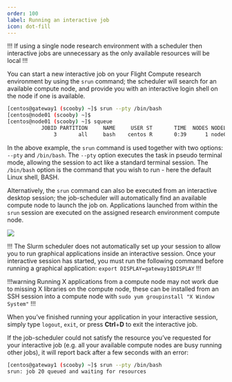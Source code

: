 ```yaml
---
order: 100
label: Running an interactive job
icon: dot-fill
---
```





!!!
If using a single node research environment with a scheduler then interactive jobs are unnecessary as the only available resources will be local
!!!

You can start a new interactive job on your Flight Compute research environment by using the `srun` command; the scheduler will search for an available compute node, and provide you with an interactive login shell on the node if one is available.

```bash
[centos@gateway1 (scooby) ~]$ srun --pty /bin/bash
[centos@node01 (scooby) ~]$
[centos@node01 (scooby) ~]$ squeue
           JOBID PARTITION     NAME     USER ST       TIME  NODES NODELIST(REASON)
               3       all     bash    centos R       0:39      1 node01
```

In the above example, the `srun` command is used together with two options: `--pty` and `/bin/bash`. The `--pty` option executes the task in pseudo terminal mode, allowing the session to act like a standard terminal session. The `/bin/bash` option is the command that you wish to run - here the default Linux shell, BASH.

Alternatively, the `srun` command can also be executed from an interactive desktop session; the job-scheduler will automatically find an available compute node to launch the job on. Applications launched from within the `srun` session are executed on the assigned research environment compute node.

![](https://build.openflighthpc.org/_images/interactivejob.png)


!!!
The Slurm scheduler does not automatically set up your session to allow you to run graphical applications inside an interactive session. Once your interactive session has started, you must run the following command before running a graphical application: `export DISPLAY=gateway1$DISPLAY`
!!!

!!!warning
Running X applications from a compute node may not work due to missing X libraries on the compute node, these can be installed from an SSH session into a compute node with `sudo yum groupinstall "X Window System"`
!!!

When you’ve finished running your application in your interactive session, simply type `logout`, `exit`, or press **Ctrl**+**D** to exit the interactive job.

If the job-scheduler could not satisfy the resource you’ve requested for your interactive job (e.g. all your available compute nodes are busy running other jobs), it will report back after a few seconds with an error:

```bash
[centos@gateway1 (scooby) ~]$ srun --pty /bin/bash
srun: job 20 queued and waiting for resources
```


